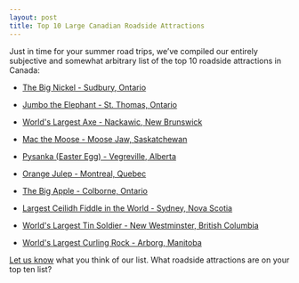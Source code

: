 ```yaml
---
layout: post
title: Top 10 Large Canadian Roadside Attractions
---
```

Just in time for your summer road trips, we’ve compiled our entirely subjective and somewhat arbitrary list of the top 10 roadside attractions in Canada:

* [The Big Nickel - Sudbury, Ontario](http://roadsideattractions.ca/bignickel.html)

* [Jumbo the Elephant - St. Thomas, Ontario](http://roadsideattractions.ca/jumbo.html)

* [World's Largest Axe - Nackawic, New Brunswick](http://roadsideattractions.ca/axe.html)

* [Mac the Moose - Moose Jaw, Saskatchewan](http://roadsideattractions.ca/mjmoose.html)

* [Pysanka (Easter Egg) - Vegreville, Alberta](http://roadsideattractions.ca/egg.html)

* [Orange Julep - Montreal, Quebec](http://roadsideattractions.ca/orange.html)

* [The Big Apple - Colborne, Ontario](http://roadsideattractions.ca/apple.html)

* [Largest Ceilidh Fiddle in the World - Sydney, Nova Scotia](http://roadsideattractions.ca/sydney.html)

* [World's Largest Tin Soldier - New Westminster, British Columbia](http://roadsideattractions.ca/tinsoldier.html)

* [World's Largest Curling Rock - Arborg, Manitoba](http://roadsideattractions.ca/arborg.html)

[Let us know](mailto:roadsides@roadsideattractions.ca) what you think of our list. What roadside attractions are on your top ten list?
